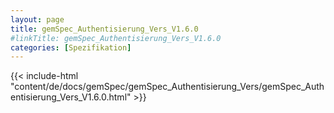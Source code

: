 ```yaml
---
layout: page
title: gemSpec_Authentisierung_Vers_V1.6.0
#linkTitle: gemSpec_Authentisierung_Vers_V1.6.0
categories: [Spezifikation]
---
```

{{< include-html "content/de/docs/gemSpec/gemSpec_Authentisierung_Vers/gemSpec_Authentisierung_Vers_V1.6.0.html" >}}